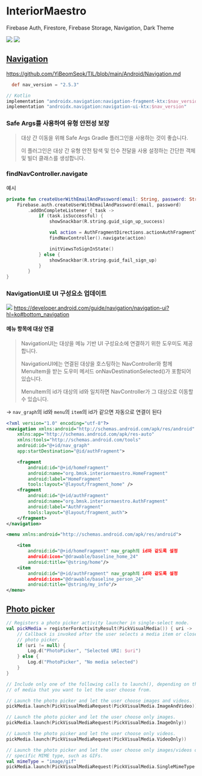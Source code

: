 # InteriorMaestro

Firebase Auth, Firestore, Firebase Storage, Navigation, Dark Theme

![](.README_images/interiormeastro1.gif) ![](.README_images/interiormeastro2.gif)

## [Navigation](https://developer.android.com/guide/navigation/navigation-getting-started)

https://github.com/YiBeomSeok/TIL/blob/main/Android/Navigation.md

```groovy
  def nav_version = "2.5.3"

// Kotlin
implementation "androidx.navigation:navigation-fragment-ktx:$nav_version"
implementation "androidx.navigation:navigation-ui-ktx:$nav_version"
```

### Safe Args를 사용하여 유형 안전성 보장

> 대상 간 이동을 위해 Safe Args Gradle 플러그인을 사용하는 것이 좋습니다.
>
> 이 플러그인은 대상 간 유형 안전 탐색 및 인수 전달을 사용 설정하는 간단한 객체 및 빌더 클래스를 생성합니다.

### findNavController.navigate

예시

```kotlin
private fun createUserWithEmailAndPassword(email: String, password: String) {
    Firebase.auth.createUserWithEmailAndPassword(email, password)
        .addOnCompleteListener { task ->
            if (task.isSuccessful) {
                showSnackbar(R.string.guid_sign_up_success)

                val action = AuthFragmentDirections.actionAuthFragmentToHomeFragment()
                findNavController().navigate(action)

                initViewsToSignInState()
            } else {
                showSnackbar(R.string.guid_fail_sign_up)
            }
        }
}
```

### NavigationUI로 UI 구성요소 업데이트

![](.README_images/bnv.png)
https://developer.android.com/guide/navigation/navigation-ui?hl=ko#bottom_navigation

#### 메뉴 항목에 대상 연결

>
> NavigationUI는 대상을 메뉴 기반 UI 구성요소에 연결하기 위한 도우미도 제공합니다.
>
> NavigationUI에는 연결된 대상을 호스팅하는 NavController와 함께 MenuItem을 받는 도우미 메서드 onNavDestinationSelected()가
> 포함되어 있습니다.
>
> MenuItem의 id가 대상의 id와 일치하면 NavController가 그 대상으로 이동할 수 있습니다.

-> `nav_graph`의 id와 `menu`의 `item`의 id가 같으면 자동으로 연결이 된다

```xml
<?xml version="1.0" encoding="utf-8"?>
<navigation xmlns:android="http://schemas.android.com/apk/res/android"
    xmlns:app="http://schemas.android.com/apk/res-auto"
    xmlns:tools="http://schemas.android.com/tools"
    android:id="@+id/nav_graph"
    app:startDestination="@id/authFragment">

    <fragment
        android:id="@+id/homeFragment"
        android:name="org.bmsk.interiormaestro.HomeFragment"
        android:label="HomeFragment"
        tools:layout="@layout/fragment_home" />
    <fragment
        android:id="@+id/authFragment"
        android:name="org.bmsk.interiormaestro.AuthFragment"
        android:label="AuthFragment"
        tools:layout="@layout/fragment_auth">
    </fragment>
</navigation>
```

```xml
<menu xmlns:android="http://schemas.android.com/apk/res/android">

    <item
        android:id="@+id/homeFragment" nav_graph의 id와 같도록 설정
        android:icon="@drawable/baseline_home_24"
        android:title="@string/home"/>
    <item
        android:id="@+id/authFragment" nav_graph의 id와 같도록 설정
        android:icon="@drawable/baseline_person_24"
        android:title="@string/my_info"/>
</menu>
```

## [Photo picker](https://developer.android.com/training/data-storage/shared/photopicker)

```kotlin
// Registers a photo picker activity launcher in single-select mode.
val pickMedia = registerForActivityResult(PickVisualMedia()) { uri ->
    // Callback is invoked after the user selects a media item or closes the
    // photo picker.
    if (uri != null) {
        Log.d("PhotoPicker", "Selected URI: $uri")
    } else {
        Log.d("PhotoPicker", "No media selected")
    }
}

// Include only one of the following calls to launch(), depending on the types
// of media that you want to let the user choose from.

// Launch the photo picker and let the user choose images and videos.
pickMedia.launch(PickVisualMediaRequest(PickVisualMedia.ImageAndVideo))

// Launch the photo picker and let the user choose only images.
pickMedia.launch(PickVisualMediaRequest(PickVisualMedia.ImageOnly))

// Launch the photo picker and let the user choose only videos.
pickMedia.launch(PickVisualMediaRequest(PickVisualMedia.VideoOnly))

// Launch the photo picker and let the user choose only images/videos of a
// specific MIME type, such as GIFs.
val mimeType = "image/gif"
pickMedia.launch(PickVisualMediaRequest(PickVisualMedia.SingleMimeType(mimeType)))
```
